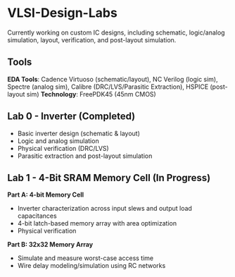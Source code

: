 # VLSI-Design-Labs

Currently working on custom IC designs, including schematic, logic/analog simulation, layout, verification, and post-layout simulation.

## Tools

**EDA Tools**: Cadence Virtuoso (schematic/layout), NC Verilog (logic sim), Spectre (analog sim), Calibre (DRC/LVS/Parasitic Extraction), HSPICE (post-layout sim)
**Technology**: FreePDK45 (45nm CMOS)

## Lab 0 - Inverter (Completed)

- Basic inverter design (schematic & layout)
- Logic and analog simulation
- Physical verification (DRC/LVS)
- Parasitic extraction and post-layout simulation

## Lab 1 - 4-Bit SRAM Memory Cell (In Progress)

**Part A: 4-bit Memory Cell**

- Inverter characterization across input slews and output load capacitances
- 4-bit latch-based memory array with area optimization
- Physical verification

**Part B: 32x32 Memory Array**

- Simulate and measure worst-case access time
- Wire delay modeling/simulation using RC networks
